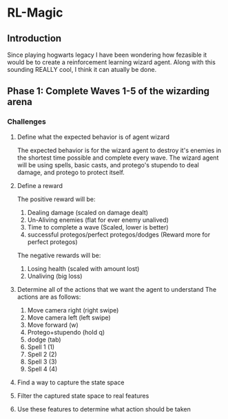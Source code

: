# RL-Magic
## Introduction
Since playing hogwarts legacy I have been wondering how fezasible it would be to create a reinforcement learning wizard agent. Along with this sounding REALLY cool, I think it can atually be done.

## Phase 1: Complete Waves 1-5 of the wizarding arena
### Challenges
1. Define what the expected behavior is of agent wizard
    
      The expected behavior is for the wizard agent to destroy it's enemies in the shortest time possible and complete every wave. The wizard agent will be using spells, basic casts, and protego's stupendo to deal damage, and protego to protect itself.
2. Define a reward

      The positive reward will be: 
      1. Dealing damage (scaled on damage dealt)
      2. Un-Aliving enemies (flat for ever enemy unalived)
      3. Time to complete a wave (Scaled, lower is better)
      4. successful protegos/perfect protegos/dodges (Reward more for perfect protegos)
       
      The negative rewards will be:
      1. Losing health (scaled with amount lost)
      2. Unaliving (big loss)

3. Determine all of the actions that we want the agent to understand
      The actions are as follows:
      1. Move camera right (right swipe)
      2. Move camera left (left swipe)
      3. Move forward (w)
      4. Protego+stupendo (hold q)
      5. dodge (tab)
      6. Spell 1 (1)
      7. Spell 2 (2)
      8. Spell 3 (3)
      9. Spell 4 (4)
5. Find a way to capture the state space
6. Filter the captured state space to real features
7. Use these features to determine what action should be taken

